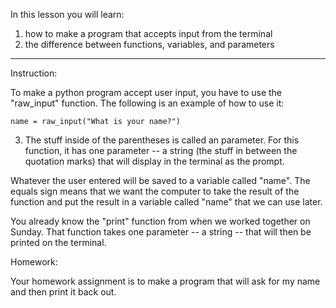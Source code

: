 In this lesson you will learn: 

1) how to make a program that accepts input from the terminal
2) the difference between functions, variables, and parameters

---------------------------------

Instruction:

To make a python program accept user input, you have to use the "raw_input" function. The following is an example of how to use it:

    name = raw_input("What is your name?")

3) The stuff inside of the parentheses is called an parameter. For this function, it has one parameter -- a string (the stuff in between the quotation marks) that will display in the terminal as the prompt. 

Whatever the user entered will be saved to a variable called "name". The equals sign means that we want the computer to take the result of the function and put the result in a variable called "name" that we can use later.

You already know the "print" function from when we worked together on Sunday. That function takes one parameter -- a string -- that will then be printed on the terminal. 


Homework: 

Your homework assignment is to make a program that will ask for my name and then print it back out. 
